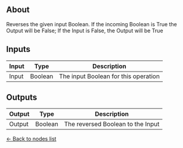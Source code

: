 ## About
Reverses the given input Boolean. If the incoming Boolean is True the Output will be False; If the Input is False, the Output will be True 

## Inputs
Input | Type | Description
------------ | ------|-------
Input | Boolean | The input Boolean for this operation


## Outputs
Output | Type| Description
------------ | -------|------
Output | Boolean | The reversed Boolean to the Input

[<- Back to nodes list](Nodes)
